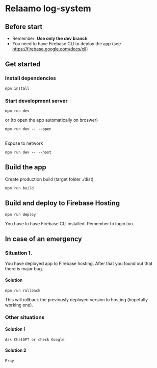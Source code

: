 # Relaamo log-system

## Before start

* Remember: <b>Use only the dev branch</b>
* You need to have Firebase CLI to deploy the app (see https://firebase.google.com/docs/cli)
 
## Get started

### Install dependencies
```
npm install
```

### Start development server
```
npm run dev
```
or (to open the app automatically on broswer)
```
npm run dev -- --open
```

<br />
Expose to network

```
npm run dev -- --host
```

## Build the app

Create production build (target folder ./dist)
```
npm run build
```

## Build and deploy to Firebase Hosting
```
npm run deploy
```
You have to have Firebase CLI installed. Remember to login too.



## In case of an emergency

### Situation 1.

You have deployed app to Firebase hosting. After that you found out that there is major bug.

#### Solution
```
npm run rollback
```

This will rollback the previously deployed version to hosting (hopefully working one).

### Other situations

#### Solution 1
```
Ask ChatGPT or check Google
```

#### Solution 2
```
Pray
```

